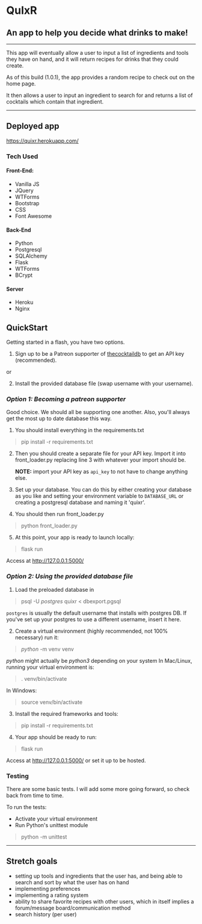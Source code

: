 # QuIxR

## An app to help you decide what drinks to make!

---

This app will eventually allow a user to input a list of ingredients and tools they have on hand, and it will return recipes for drinks that they could create.

As of this build (1.0.1), the app provides a random recipe to check out on the home page.

It then allows a user to input an ingredient to search for and returns a list of cocktails which contain that ingredient.

---

## Deployed app

https://quixr.herokuapp.com/

### Tech Used

#### Front-End:
- Vanilla JS
- JQuery
- WTForms
- Bootstrap
- CSS
- Font Awesome

#### Back-End
- Python
- Postgresql
- SQLAlchemy
- Flask
- WTForms
- BCrypt

#### Server
- Heroku
- Nginx

## QuickStart
Getting started in a flash, you have two options.
1. Sign up to be a Patreon supporter of [thecocktaildb](https://www.thecocktaildb.com/) to get an API key (recommended).

or 

2. Install the provided database file (swap username with your username).


### *Option 1: Becoming a patreon supporter*

Good choice. We should all be supporting one another. Also, you'll always get the most up
to date database this way.

1. You should install everything in the requirements.txt

> pip install -r requirements.txt

2. Then you should create a separate file for your API key. Import it into front_loader.py replacing line 3 with whatever your import should be. 

    **NOTE:** import your API key as `api_key` to not have to change anything else.

3. Set up your database. You can do this by either creating your database as you like and setting your environment variable to `DATABASE_URL` or creating a postgresql
database and naming it 'quixr'.

4. You should then run front_loader.py

> python front_loader.py

5. At this point, your app is ready to launch locally:

> flask run 

Access at http://127.0.0.1:5000/

### *Option 2: Using the provided database file*
1. Load the preloaded database in

 > psql -U *postgres* quixr < dbexport.pgsql 

`postgres` is usually the default username that installs with postgres DB. If you've set up your postgres to use a different username, insert it here.

2. Create a virtual environment (highly recommended, not 100% necessary) run it:

 > *python* -m venv venv  

*python* might actually be *python3* depending on your system
 In Mac/Linux, running your virtual environment is:
 
 > . venv/bin/activate
 
 In Windows:
 
 > source venv/bin/activate
 
3. Install the required frameworks and tools:

 > pip install -r requirements.txt

4. Your app should be ready to run:

 > flask run

Access at http://127.0.0.1:5000/ or set it up to be hosted.

### Testing

There are some basic tests. I will add some more going forward, so check back from time to time.

To run the tests:
- Activate your virtual environment
- Run Python's unittest module
> python -m unittest

---

## Stretch goals
- setting up tools and ingredients that the user has, and being able to search and sort by what the user has on hand
- implementing preferences
- implementing a rating system
- ability to share favorite recipes with other users, which in itself implies a forum/message board/communication method
- search history (per user)
